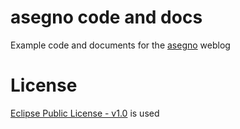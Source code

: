 # asegno code and docs

Example code and documents for the [asegno](http://asegno.com) weblog

# License
[Eclipse Public License - v1.0](LICENSE) is used
